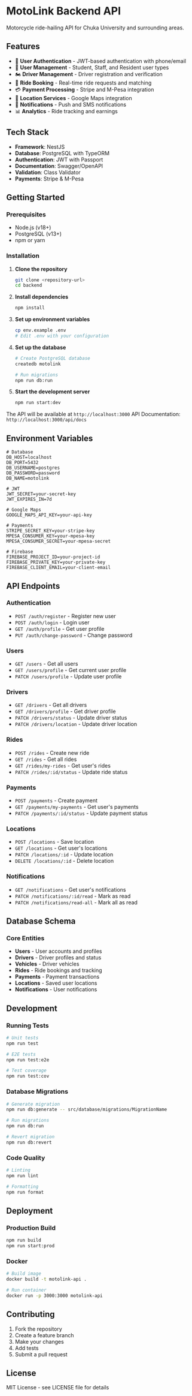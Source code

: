 # MotoLink Backend API

Motorcycle ride-hailing API for Chuka University and surrounding areas.

## Features

- 🚀 **User Authentication** - JWT-based authentication with phone/email
- 👥 **User Management** - Student, Staff, and Resident user types
- 🏍️ **Driver Management** - Driver registration and verification
- 🚗 **Ride Booking** - Real-time ride requests and matching
- 💳 **Payment Processing** - Stripe and M-Pesa integration
- 📍 **Location Services** - Google Maps integration
- 🔔 **Notifications** - Push and SMS notifications
- 📊 **Analytics** - Ride tracking and earnings

## Tech Stack

- **Framework**: NestJS
- **Database**: PostgreSQL with TypeORM
- **Authentication**: JWT with Passport
- **Documentation**: Swagger/OpenAPI
- **Validation**: Class Validator
- **Payments**: Stripe & M-Pesa

## Getting Started

### Prerequisites

- Node.js (v18+)
- PostgreSQL (v13+)
- npm or yarn

### Installation

1. **Clone the repository**
   ```bash
   git clone <repository-url>
   cd backend
   ```

2. **Install dependencies**
   ```bash
   npm install
   ```

3. **Set up environment variables**
   ```bash
   cp env.example .env
   # Edit .env with your configuration
   ```

4. **Set up the database**
   ```bash
   # Create PostgreSQL database
   createdb motolink
   
   # Run migrations
   npm run db:run
   ```

5. **Start the development server**
   ```bash
   npm run start:dev
   ```

The API will be available at `http://localhost:3000`
API Documentation: `http://localhost:3000/api/docs`

## Environment Variables

```env
# Database
DB_HOST=localhost
DB_PORT=5432
DB_USERNAME=postgres
DB_PASSWORD=password
DB_NAME=motolink

# JWT
JWT_SECRET=your-secret-key
JWT_EXPIRES_IN=7d

# Google Maps
GOOGLE_MAPS_API_KEY=your-api-key

# Payments
STRIPE_SECRET_KEY=your-stripe-key
MPESA_CONSUMER_KEY=your-mpesa-key
MPESA_CONSUMER_SECRET=your-mpesa-secret

# Firebase
FIREBASE_PROJECT_ID=your-project-id
FIREBASE_PRIVATE_KEY=your-private-key
FIREBASE_CLIENT_EMAIL=your-client-email
```

## API Endpoints

### Authentication
- `POST /auth/register` - Register new user
- `POST /auth/login` - Login user
- `GET /auth/profile` - Get user profile
- `PUT /auth/change-password` - Change password

### Users
- `GET /users` - Get all users
- `GET /users/profile` - Get current user profile
- `PATCH /users/profile` - Update user profile

### Drivers
- `GET /drivers` - Get all drivers
- `GET /drivers/profile` - Get driver profile
- `PATCH /drivers/status` - Update driver status
- `PATCH /drivers/location` - Update driver location

### Rides
- `POST /rides` - Create new ride
- `GET /rides` - Get all rides
- `GET /rides/my-rides` - Get user's rides
- `PATCH /rides/:id/status` - Update ride status

### Payments
- `POST /payments` - Create payment
- `GET /payments/my-payments` - Get user's payments
- `PATCH /payments/:id/status` - Update payment status

### Locations
- `POST /locations` - Save location
- `GET /locations` - Get user's locations
- `PATCH /locations/:id` - Update location
- `DELETE /locations/:id` - Delete location

### Notifications
- `GET /notifications` - Get user's notifications
- `PATCH /notifications/:id/read` - Mark as read
- `PATCH /notifications/read-all` - Mark all as read

## Database Schema

### Core Entities
- **Users** - User accounts and profiles
- **Drivers** - Driver profiles and status
- **Vehicles** - Driver vehicles
- **Rides** - Ride bookings and tracking
- **Payments** - Payment transactions
- **Locations** - Saved user locations
- **Notifications** - User notifications

## Development

### Running Tests
```bash
# Unit tests
npm run test

# E2E tests
npm run test:e2e

# Test coverage
npm run test:cov
```

### Database Migrations
```bash
# Generate migration
npm run db:generate -- src/database/migrations/MigrationName

# Run migrations
npm run db:run

# Revert migration
npm run db:revert
```

### Code Quality
```bash
# Linting
npm run lint

# Formatting
npm run format
```

## Deployment

### Production Build
```bash
npm run build
npm run start:prod
```

### Docker
```bash
# Build image
docker build -t motolink-api .

# Run container
docker run -p 3000:3000 motolink-api
```

## Contributing

1. Fork the repository
2. Create a feature branch
3. Make your changes
4. Add tests
5. Submit a pull request

## License

MIT License - see LICENSE file for details

